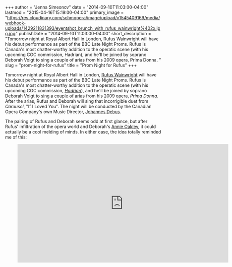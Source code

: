 +++
author = "Jenna Simeonov"
date = "2014-09-10T11:03:00-04:00"
lastmod = "2015-04-16T15:19:00-04:00"
primary_image = "https://res.cloudinary.com/schmopera/image/upload/v1545409169/media/webhook-uploads/1429211831393/eventshot_brunch_with_rufus_wainwright%402x.jpg.jpg"
publishDate = "2014-09-10T11:03:00-04:00"
short_description = "Tomorrow night at Royal Albert Hall in London, Rufus Wainwright will have his debut performance as part of the BBC Late Night Proms. Rufus is Canada&#039;s most chatter-worthy addition to the operatic scene (with his upcoming COC commission, Hadrian), and he&#039;ll be joined by soprano Deborah Voigt to sing a couple of arias from his 2009 opera, Prima Donna. "
slug = "prom-night-for-rufus"
title = "Prom Night for Rufus"
+++

Tomorrow night at Royal Albert Hall in London, [Rufus Wainwright](http://www.bbc.co.uk/proms/whats-on/2014/september-11/15142) will have his debut performance as part of the BBC Late Night Proms. Rufus is Canada's most chatter-worthy addition to the operatic scene (with his upcoming COC commission, [_Hadrian_](/humility-and-hadrian/)), and he'll be joined by soprano Deborah Voigt to [sing a couple of arias](http://slippedisc.com/2014/09/diva-drops-in-to-late-night-prom/) from his 2009 opera, _Prima Donna_. After the arias, Rufus and Deborah will sing that incorrigible duet from _Carousel_, "If I Loved You". The night will be conducted by the Canadian Opera Company's own Music Director, [Johannes Debus](http://www.coc.ca/aboutthecoc/companymembers/Orchestra/JohannesDebus.aspx).

The pairing of Rufus and Deborah seems odd at first glance, but after Rufus' infiltration of the opera world and Deborah's [Annie Oakley](http://www.nytimes.com/2011/07/18/arts/music/annie-get-your-gun-at-glimmerglass-review.html), it could actually be a cool melding of minds. In either case, the idea totally reminded me of this:

<figure data-type="video">
<iframe width="680" height="382" src="https://www.youtube.com/embed/5a0juQ0aeGI" frameborder="0" allowfullscreen></iframe>
</figure>
